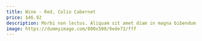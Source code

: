 ```yaml
---
title: Wine - Red, Colio Cabernet
price: $46.92
description: Morbi non lectus. Aliquam sit amet diam in magna bibendum imperdiet. Nullam orci pede, venenatis non, sodales sed, tincidunt eu, felis.
image: https://dummyimage.com/800x500/9ede73/fff
---
```

